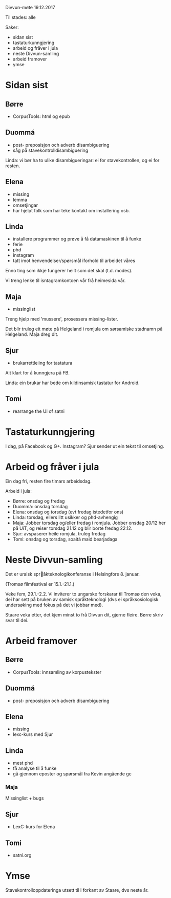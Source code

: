 Divvun-møte 19.12.2017

Til stades: alle

Saker:
* sidan sist
* tastaturkunngjering
* arbeid og fråver i jula
* neste Divvun-samling
* arbeid framover
* ymse

# Sidan sist

## Børre
* CorpusTools: html og epub

## Duommá
* post- preposisjon och adverb disambiguering
* såg på stavekontrolldisambiguering

Linda: vi bør ha to ulike disambigueringar: ei for stavekontrollen, og ei for
resten.

## Elena
* missing
* lemma
* omsetjingar
* har hjelpt folk som har teke kontakt om installering osb.

## Linda
* installere programmer og prøve å få datamaskinen til å funke
* ferie
* phd
* instagram
* tatt imot henvendelser/spørsmål iforhold til arbeidet våres

Enno ting som ikkje fungerer heilt som det skal (t.d. modes).

Vi treng lenke til isntagramkontoen vår frå heimesida vår.

## Maja
* missinglist

Treng hjelp med 'mussere', prosessera missing-lister.

Det blir truleg eit møte på Helgeland i romjula om sørsamiske stadnamn på
Helgeland. Maja dreg dit.

## Sjur
* brukarrettleiing for tastatura

Alt klart for å kunngjera på FB.

Linda: ein brukar har bede om kildinsamisk tastatur for Android.

## Tomi
* rearrange the UI of satni

# Tastaturkunngjering

I dag, på Facebook og G+. Instagram? Sjur sender ut ein tekst til omsetjing.

# Arbeid og fråver i jula

Ein dag fri, resten fire timars arbeidsdag.

Arbeid i jula:
* Børre: onsdag og fredag
* Duommá: onsdag torsdag
* Elena: onsdag og torsdag (evt fredag istedetfor ons)
* Linda: torsdag, ellers litt usikker og phd-avhengig
* Maja: Jobber torsdag og/eller fredag i romjula. Jobber onsdag 20/12 her på
  UiT, og reiser torsdag 21.12 og blir borte fredag 22.12.
* Sjur: avspaserer heile romjula, truleg fredag
* Tomi: onsdag og torsdag, soaitá maid bearjadaga

# Neste Divvun-samling

Det er uralsk språkteknologikonferanse i Helsingfors 8. januar.

(Tromsø filmfestival er 15.1.-21.1.)

Veke fem, 29.1.-2.2. Vi inviterer to ungarske forskarar til Tromsø den veka, dei
har sett på bruken av samisk språkteknologi (dvs ei språksosiologisk undersøking
med fokus på det vi jobbar med).

Staare veka etter, det kjem minst to frå Divvun dit, gjerne fleire. Børre skriv
svar til dei.

# Arbeid framover

## Børre
* CorpusTools: innsamling av korpustekster

## Duommá
* post- preposisjon och adverb disambiguering

## Elena
* missing
* lexc-kurs med Sjur

## Linda
* mest phd
* få analyse til å funke
* gå gjennom eposter og spørsmål fra Kevin angående gc

### Maja
Missinglist + bugs

## Sjur
* LexC-kurs for Elena

## Tomi
* satni.org

# Ymse

Stavekontrolloppdateringa utsett til i forkant av Staare, dvs neste år.

